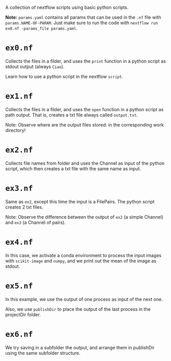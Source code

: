 A collection of nextflow scripts using basic python scripts.

**Note:** `params.yaml` contains all params that can be used in the `.nf` file with `params.NAME-OF-PARAM`. Just make sure to run the code with `nextflow run ex0.nf -params_file params.yaml`.

# `ex0.nf`

Collects the files in a filder, and uses the `print` function in a python script as stdout output (always `Ciao`).

Learn how to use a python script in the nextflow `script`.

# `ex1.nf`

Collects the files in a filder, and uses the `open` function in a python script as path output. That is, creates a txt file always called `output.txt`.

Note: Observe where are the output files stored: in the corresponding work directory!

# `ex2.nf`

Collects file names from folder and uses the Channel as input of the python script, which then creates a txt file with the same name as input.

# `ex3.nf`

Same as `ex2`, except this time the input is a FilePairs. The python script creates 2 txt files.

Note: Observe the difference between the output of `ex2` (a simple Channel) and `ex3` (a Channel of pairs).

# `ex4.nf`

In this case, we activate a conda environment to process the input images with `scikit-image` and `numpy`, and we print out the mean of the image as stdout.

# `ex5.nf`

In this example, we use the output of one process as input of the next one.

Also, we use `publishDir` to place the output of the last process in the projectDir folder.

# `ex6.nf`

We try saving in a subfolder the output, and arrange them in publishDir using the same subfolder structure.
